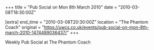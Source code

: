 +++
title = "Pub Social on Mon 8th March 2010"
date = "2010-03-08T18:30:00Z"

[extra]
end_time = "2010-03-08T20:30:00Z"
location = "The Phantom Coach"
original = "https://uwcs.co.uk/events/pub-social-on-mon-8th-march-2010-1474489036437/"
+++

Weekly Pub Social at The Phantom Coach

